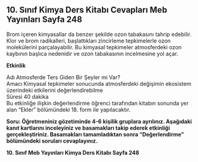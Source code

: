 ## 10. Sınıf Kimya Ders Kitabı Cevapları Meb Yayınları Sayfa 248

Brom içeren kimyasallar da benzer şekilde ozon tabakasını tahrip edebilir. Klor ve brom radikalleri, başlattıkları zincirleme tepkimelerle ozon molekülerini parçalayabilir. Bu kimyasal tepkimeler atmosferdeki ozon kaybının başlıca nedenidir ve ozon tabakasının incelmesine yol açar.

**Etkinlik**

Adı Atmosferde Ters Giden Bir Şeyler mi Var?  
 Amacı Kimyasal tepkimeler sonucunda atmosferdeki değişimin ekosistem üzerindeki etkilerini değerlendirebilme  
 Süresi 40 dakika  
 Bu etkinliğe ilişkin değerlendirme öğrenci tarafından kitabın sonunda yer alan “Ekler” bölümündeki 18. form ile yapılacaktır.

**Soru: Öğretmeniniz gözetiminde 4-6 kişilik gruplara ayrılınız. Aşağıdaki kanıt kartlarını inceleyiniz ve basamakları takip ederek etkinliği gerçekleştiriniz. Basamakları tamamladıktan sonra “Değerlendirme” bölümündeki soruları cevaplayınız.**

**10. Sınıf Meb Yayınları Kimya Ders Kitabı Sayfa 248**